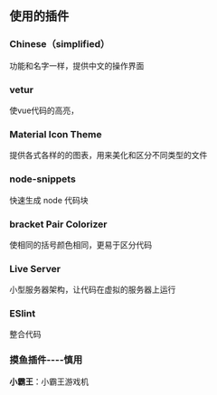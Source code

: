 ## 使用的插件

### Chinese（simplified）

功能和名字一样，提供中文的操作界面

### vetur

使vue代码的高亮，

### Material  Icon Theme

提供各式各样的的图表，用来美化和区分不同类型的文件

### node-snippets

快速生成 node 代码块

### bracket Pair Colorizer

使相同的括号颜色相同，更易于区分代码

### Live Server

小型服务器架构，让代码在虚拟的服务器上运行

### ESlint

整合代码

### 摸鱼插件----慎用

**小霸王**：小霸王游戏机

